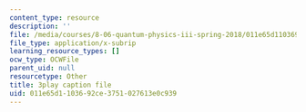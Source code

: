 ```yaml
---
content_type: resource
description: ''
file: /media/courses/8-06-quantum-physics-iii-spring-2018/011e65d1103692ce3751027613e0c939_TDYMriH63us.srt
file_type: application/x-subrip
learning_resource_types: []
ocw_type: OCWFile
parent_uid: null
resourcetype: Other
title: 3play caption file
uid: 011e65d1-1036-92ce-3751-027613e0c939
---
```

